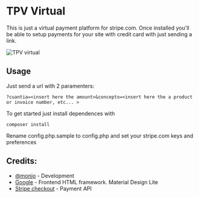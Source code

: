 # TPV Virtual

This is just a virtual payment platform for stripe.com. Once installed you'll be able to setup payments for your site with credit card with just sending a link.

![TPV virtual](https://lh3.googleusercontent.com/JiSmA3nINhFfqeO8MtHCzjxwjE6cuJAHsz5bhkkOSgULE0Ncy_uKeuJHBtWh7vnYrhZNygzhcdcIw-I=w1920-h1080-rw-no "Captura")

## Usage

Just send a url with 2 paramenters:

```
?cuantia=<insert here the amount>&concepto=<insert here the a product or invoice number, etc... >

```

To get started just install dependences with
```
composer install

```
Rename config.php.sample to config.php and set your stripe.com keys and preferences

## Credits:
* [@monjo](https://twitter.com/monjo) - Development
* [Google](https://getmdl.io) - Frontend HTML framework. Material Design Lite
* [Stripe checkout](https://stripe.com/checkout) - Payment API
